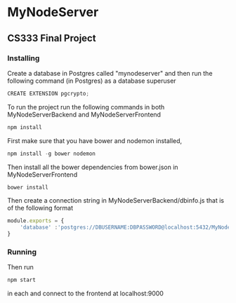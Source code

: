 # MyNodeServer
## CS333 Final Project
### Installing
Create a database in Postgres called "mynodeserver" and then run the following command (in Postgres) as a database superuser
```javascript
CREATE EXTENSION pgcrypto;
```

To run the project run the following commands in both MyNodeServerBackend and MyNodeServerFrontend
```javascript
npm install
```
First make sure that you have bower and nodemon installed,
```javascript
npm install -g bower nodemon
```

Then install all the bower dependencies from bower.json in MyNodeServerFrontend
```javascript
bower install
```
Then create a connection string in MyNodeServerBackend/dbinfo.js that is of the following format

```javascript
module.exports = {
    'database' :'postgres://DBUSERNAME:DBPASSWORD@localhost:5432/MyNodeServer' 
}

```
### Running

Then run
```javascript
npm start
```
in each and connect to the frontend at localhost:9000
